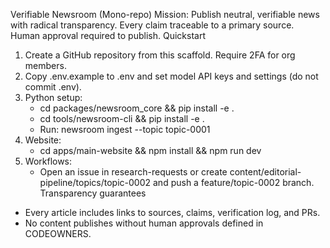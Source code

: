 Verifiable Newsroom (Mono-repo)
Mission: Publish neutral, verifiable news with radical transparency. Every claim traceable to a primary source. Human approval required to publish.
Quickstart
1) Create a GitHub repository from this scaffold. Require 2FA for org members.
2) Copy .env.example to .env and set model API keys and settings (do not commit .env).
3) Python setup:
   - cd packages/newsroom_core && pip install -e .
   - cd tools/newsroom-cli && pip install -e .
   - Run: newsroom ingest --topic topic-0001
4) Website:
   - cd apps/main-website && npm install && npm run dev
5) Workflows:
   - Open an issue in research-requests or create content/editorial-pipeline/topics/topic-0002 and push a feature/topic-0002 branch.
Transparency guarantees
- Every article includes links to sources, claims, verification log, and PRs.
- No content publishes without human approvals defined in CODEOWNERS.
